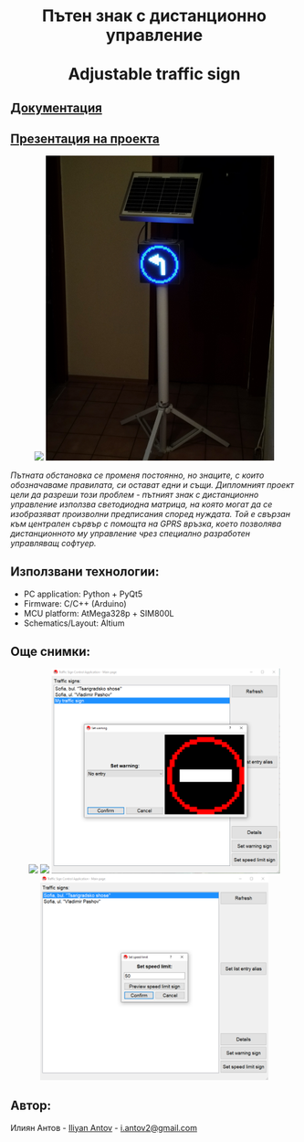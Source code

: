  <h1 align="center">Пътен знак с дистанционно управление<br/><br/>
 Adjustable traffic sign</h1>

## [Документация](./Documentation/Thesis/Diplomna_rabota_Iliyan_Antov.pdf)

## [Презентация на проекта](https://docs.google.com/presentation/d/1zqneEv3nR7Rzqj332nx1eZqfj7IUzNgIM3qGUmzLu_I/edit?usp=sharing)
<p align="center" float="left">
  <img src="./Documentation/Thesis/Images/StopSign1.jpg" width="400">
  <img src="./Documentation/Thesis/Images/znaknalqvo.jpg" width="400">
</p>

*Пътната обстановка се променя постоянно, но знаците, с които обозначаваме правилата, си остават едни и същи. Дипломният проект цели да разреши този проблем - пътният знак с дистанционно управление използва светодиодна матрица, на която могат да се изобразяват произволни предписания според нуждата. Той е свързан към централен сървър с помощта на GPRS връзка, което позволява дистанционното му управление чрез специално разработен управляващ софтуер.*

## Използвани технологии:
* PC application: Python + PyQt5
* Firmware: C/C++ (Arduino)
* MCU platform: AtMega328p + SIM800L
* Schematics/Layout: Altium

## Още снимки:
<p align="center" float="left">
  <img src="./Documentation/Thesis/Images/stoika.jpg" width="400">
  <img src="./Documentation/Thesis/Images/znakogranichenie2.jpg" width="400">
  <img src="./Documentation/Thesis/Images/prilojenie1.png" width="400">
  <img src="./Documentation/Thesis/Images/prilojenie2.png" width="400">
</p>

## Автор:
Илиян Антов - [Iliyan Antov](https://github.com/IliyanAntov) - [i.antov2@gmail.com](i.antov2@gmail.com)
